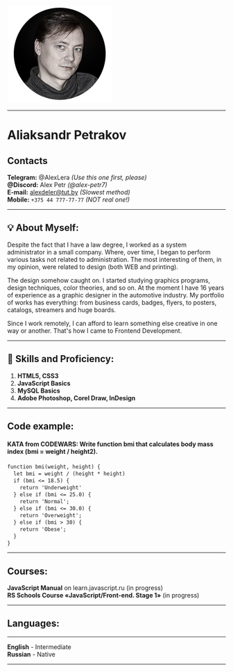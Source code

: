 ![Aliaksandr Petrakov](petr.jpg "icon")
***
# Aliaksandr Petrakov


## Contacts

**Telegram:** @AlexLera *(Use this one first, please)*        
**@Discord:** Alex Petr *(@alex-petr7)*     
**E-mail:** alexdeler@tut.by *(Slowest method)*     
**Mobile:** `+375 44 777-77-77` *(NOT real one!)*       

***

## 💡 About Myself:

Despite the fact that I have a law degree, I worked as a system administrator in a small company. Where, over time, I began to perform various tasks not related to administration. The most interesting of them, in my opinion, were related to design (both WEB and printing).        

The design somehow caught on. I started studying graphics programs, design techniques, color theories, and so on. At the moment I have 16 years of experience as a graphic designer in the automotive industry. My portfolio of works has everything: from business cards, badges, flyers, to posters, catalogs, streamers and huge boards.     

Since I work remotely, I can afford to learn something else creative in one way or another. That's how I came to Frontend Development.

---

## 🚀 Skills and Proficiency:

1. **HTML5, CSS3**
2. **JavaScript Basics**
3. **MySQL Basics**
4. **Adobe Photoshop, Corel Draw, InDesign**
---

## Code example:

#### **KATA from CODEWARS**: Write function bmi that calculates body mass index (bmi = weight / height2).

```
function bmi(weight, height) {
  let bmi = weight / (height * height)
  if (bmi <= 18.5) {
    return 'Underweight'
  } else if (bmi <= 25.0) {
    return 'Normal';
  } else if (bmi <= 30.0) {
    return 'Overweight';
  } else if (bmi > 30) {
    return 'Obese';
  }
}
```
---

## Courses:

**JavaScript Manual** on learn.javascript.ru (in progress)       
**RS Schools Course «JavaScript/Front-end. Stage 1»** (in progress)
***


## Languages:        
---
**English** - Intermediate      
**Russian** - Native
***
